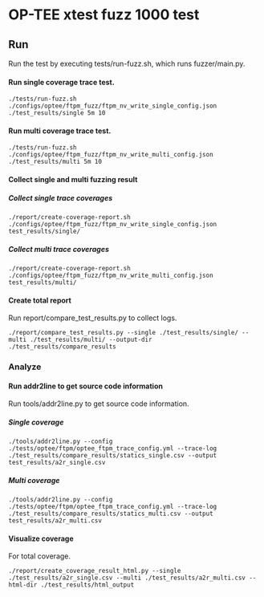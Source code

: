 # OP-TEE xtest fuzz 1000 test

## Run

Run the test by executing tests/run-fuzz.sh, which runs fuzzer/main.py.

#### Run single coverage trace test.

```
./tests/run-fuzz.sh ./configs/optee/ftpm_fuzz/ftpm_nv_write_single_config.json ./test_results/single 5m 10
```

#### Run multi coverage trace test.

```
./tests/run-fuzz.sh ./configs/optee/ftpm_fuzz/ftpm_nv_write_multi_config.json ./test_results/multi 5m 10
```

#### Collect single and multi fuzzing result

##### Collect single trace coverages

```
./report/create-coverage-report.sh ./configs/optee/ftpm_fuzz/ftpm_nv_write_single_config.json test_results/single/
```

##### Collect multi trace coverages

```
./report/create-coverage-report.sh ./configs/optee/ftpm_fuzz/ftpm_nv_write_multi_config.json test_results/multi/
```

#### Create total report

Run report/compare_test_results.py to collect logs.

```
./report/compare_test_results.py --single ./test_results/single/ --multi ./test_results/multi/ --output-dir ./test_results/compare_results
```

### Analyze

#### Run addr2line to get source code information

Run tools/addr2line.py to get source code information.

##### Single coverage

```
./tools/addr2line.py --config ./tests/optee/ftpm/optee_ftpm_trace_config.yml --trace-log ./test_results/compare_results/statics_single.csv --output test_results/a2r_single.csv
```

##### Multi coverage

```
./tools/addr2line.py --config ./tests/optee/ftpm/optee_ftpm_trace_config.yml --trace-log ./test_results/compare_results/statics_multi.csv --output test_results/a2r_multi.csv
```

#### Visualize coverage

For total coverage.

```
./report/create_coverage_result_html.py --single ./test_results/a2r_single.csv --multi ./test_results/a2r_multi.csv --html-dir ./test_results/html_output
```


